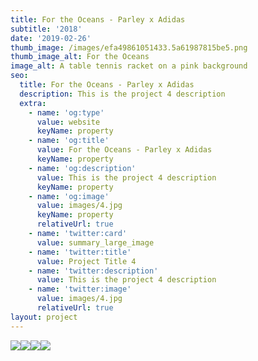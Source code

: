 ```yaml
---
title: For the Oceans - Parley x Adidas
subtitle: '2018'
date: '2019-02-26'
thumb_image: /images/efa49861051433.5a61987815be5.png
thumb_image_alt: For the Oceans
image_alt: A table tennis racket on a pink background
seo:
  title: For the Oceans - Parley x Adidas
  description: This is the project 4 description
  extra:
    - name: 'og:type'
      value: website
      keyName: property
    - name: 'og:title'
      value: For the Oceans - Parley x Adidas
      keyName: property
    - name: 'og:description'
      value: This is the project 4 description
      keyName: property
    - name: 'og:image'
      value: images/4.jpg
      keyName: property
      relativeUrl: true
    - name: 'twitter:card'
      value: summary_large_image
    - name: 'twitter:title'
      value: Project Title 4
    - name: 'twitter:description'
      value: This is the project 4 description
    - name: 'twitter:image'
      value: images/4.jpg
      relativeUrl: true
layout: project
---
```

![](/images/efa49861051433.5a61987815be5-02b775a2.png)![](/images/a05a4961051433.5a6187083b4e4.png)![](/images/9f7da661051433.5a618708392fe.png)![](/images/e7c52361051433.5a6187083c2d8.png)

